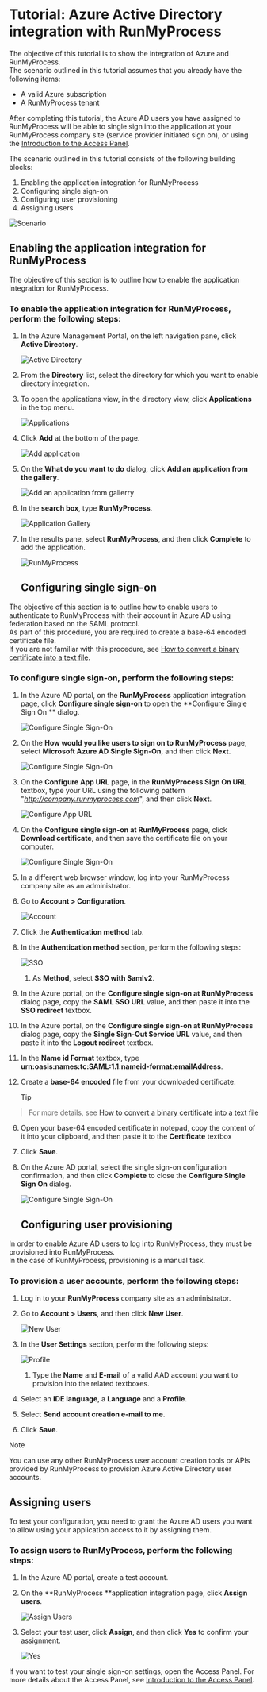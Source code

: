 <properties 
    pageTitle="Tutorial: Azure Active Directory integration with RunMyProcess | Microsoft Azure" 
    description="Learn how to use RunMyProcess with Azure Active Directory to enable single sign-on, automated provisioning, and more!" 
    services="active-directory" 
    authors="markusvi"  
    documentationCenter="na" 
    manager="stevenpo"/>

<tags 
    ms.service="active-directory" 
    ms.devlang="na" 
    ms.topic="article" 
    ms.tgt_pltfrm="na" 
    ms.workload="identity" 
    ms.date="01/12/2016" 
    ms.author="markvi" />

# Tutorial: Azure Active Directory integration with RunMyProcess
The objective of this tutorial is to show the integration of Azure and RunMyProcess.  
The scenario outlined in this tutorial assumes that you already have the following items:

* A valid Azure subscription
* A RunMyProcess tenant

After completing this tutorial, the Azure AD users you have assigned to RunMyProcess will be able to single sign into the application at your RunMyProcess company site (service provider initiated sign on), or using the [Introduction to the Access Panel](active-directory-saas-access-panel-introduction.md).

The scenario outlined in this tutorial consists of the following building blocks:

1. Enabling the application integration for RunMyProcess
2. Configuring single sign-on
3. Configuring user provisioning
4. Assigning users

![Scenario](./media/active-directory-saas-runmyprocess-tutorial/IC789614.png "Scenario")

## Enabling the application integration for RunMyProcess
The objective of this section is to outline how to enable the application integration for RunMyProcess.

### To enable the application integration for RunMyProcess, perform the following steps:
1. In the Azure Management Portal, on the left navigation pane, click **Active Directory**.

   ![Active Directory](./media/active-directory-saas-runmyprocess-tutorial/IC700993.png "Active Directory")

2. From the **Directory** list, select the directory for which you want to enable directory integration.

3. To open the applications view, in the directory view, click **Applications** in the top menu.

   ![Applications](./media/active-directory-saas-runmyprocess-tutorial/IC700994.png "Applications")

4. Click **Add** at the bottom of the page.

   ![Add application](./media/active-directory-saas-runmyprocess-tutorial/IC749321.png "Add application")

5. On the **What do you want to do** dialog, click **Add an application from the gallery**.

   ![Add an application from gallerry](./media/active-directory-saas-runmyprocess-tutorial/IC749322.png "Add an application from gallerry")

6. In the **search box**, type **RunMyProcess**.

   ![Application Gallery](./media/active-directory-saas-runmyprocess-tutorial/IC789615.png "Application Gallery")

7. In the results pane, select **RunMyProcess**, and then click **Complete** to add the application.

   ![RunMyProcess](./media/active-directory-saas-runmyprocess-tutorial/IC789616.png "RunMyProcess")

   ## Configuring single sign-on

The objective of this section is to outline how to enable users to authenticate to RunMyProcess with their account in Azure AD using federation based on the SAML protocol.  
As part of this procedure, you are required to create a base-64 encoded certificate file.  
If you are not familiar with this procedure, see [How to convert a binary certificate into a text file](http://youtu.be/PlgrzUZ-Y1o).

### To configure single sign-on, perform the following steps:
1. In the Azure AD portal, on the **RunMyProcess** application integration page, click **Configure single sign-on** to open the **Configure Single Sign On ** dialog.

   ![Configure Single Sign-On](./media/active-directory-saas-runmyprocess-tutorial/IC789617.png "Configure Single Sign-On")

2. On the **How would you like users to sign on to RunMyProcess** page, select **Microsoft Azure AD Single Sign-On**, and then click **Next**.

   ![Configure Single Sign-On](./media/active-directory-saas-runmyprocess-tutorial/IC789622.png "Configure Single Sign-On")

3. On the **Configure App URL** page, in the **RunMyProcess Sign On URL** textbox, type your URL using the following pattern "*http://company.runmyprocess.com*", and then click **Next**.

   ![Configure App URL](./media/active-directory-saas-runmyprocess-tutorial/IC789623.png "Configure App URL")

4. On the **Configure single sign-on at RunMyProcess** page, click **Download certificate**, and then save the certificate file on your computer.

   ![Configure Single Sign-On](./media/active-directory-saas-runmyprocess-tutorial/IC789624.png "Configure Single Sign-On")

5. In a different web browser window, log into your RunMyProcess company site as an administrator.

6. Go to **Account \> Configuration**.

   ![Account](./media/active-directory-saas-runmyprocess-tutorial/IC789625.png "Account")

7. Click the **Authentication method** tab.

8. In the **Authentication method** section, perform the following steps:

   ![SSO](./media/active-directory-saas-runmyprocess-tutorial/IC789626.png "SSO")

   1. As **Method**, select **SSO with Samlv2**.
2. In the Azure portal, on the **Configure single sign-on at RunMyProcess** dialog page, copy the **SAML SSO URL** value, and then paste it into the **SSO redirect** textbox.
3. In the Azure portal, on the **Configure single sign-on at RunMyProcess** dialog page, copy the **Single Sign-Out Service URL** value, and then paste it into the **Logout redirect** textbox.
4. In the **Name id Format** textbox, type **urn:oasis:names:tc:SAML:1.1:nameid-format:emailAddress**.
5. Create a **base-64 encoded** file from your downloaded certificate.  

   > [!TIP]
> For more details, see [How to convert a binary certificate into a text file](http://youtu.be/PlgrzUZ-Y1o)
> 
6. Open your base-64 encoded certificate in notepad, copy the content of it into your clipboard, and then paste it to the **Certificate** textbox

7. Click **Save**.

9. On the Azure AD portal, select the single sign-on configuration confirmation, and then click **Complete** to close the **Configure Single Sign On** dialog.

   ![Configure Single Sign-On](./media/active-directory-saas-runmyprocess-tutorial/IC789627.png "Configure Single Sign-On")

   ## Configuring user provisioning

In order to enable Azure AD users to log into RunMyProcess, they must be provisioned into RunMyProcess.  
In the case of RunMyProcess, provisioning is a manual task.

### To provision a user accounts, perform the following steps:
1. Log in to your **RunMyProcess** company site as an administrator.

2. Go to **Account \> Users**, and then click **New User**.

   ![New User](./media/active-directory-saas-runmyprocess-tutorial/IC789631.png "New User")

3. In the **User Settings** section, perform the following steps:

   ![Profile](./media/active-directory-saas-runmyprocess-tutorial/IC789632.png "Profile")

   1. Type the **Name** and **E-mail** of a valid AAD account you want to provision into the related textboxes.
2. Select an **IDE language**, a **Language** and a **Profile**.
3. Select **Send account creation e-mail to me**.
4. Click **Save**.


> [!NOTE]
> You can use any other RunMyProcess user account creation tools or APIs provided by RunMyProcess to provision Azure Active Directory user accounts.
> 
> 
## Assigning users
To test your configuration, you need to grant the Azure AD users you want to allow using your application access to it by assigning them.

### To assign users to RunMyProcess, perform the following steps:
1. In the Azure AD portal, create a test account.

2. On the **RunMyProcess **application integration page, click **Assign users**.

   ![Assign Users](./media/active-directory-saas-runmyprocess-tutorial/IC789633.png "Assign Users")

3. Select your test user, click **Assign**, and then click **Yes** to confirm your assignment.

   ![Yes](./media/active-directory-saas-runmyprocess-tutorial/IC767830.png "Yes")


If you want to test your single sign-on settings, open the Access Panel. For more details about the Access Panel, see [Introduction to the Access Panel](active-directory-saas-access-panel-introduction.md).

